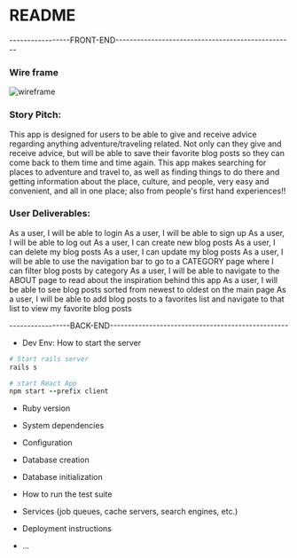 # README

-----------------FRONT-END--------------------------------------------------
<h3>Wire frame</h3>
<img
    src="https://user-images.githubusercontent.com/8335102/150434284-4cd5f06e-cd20-49de-846a-d860a6762f58.PNG"
    alt="wireframe"
    title="wireframe"
    style="display: block; max-width: 700px">

### Story Pitch:
This app is designed for users to be able to give and receive advice regarding anything adventure/traveling related. Not only can they give and receive advice, but will be able to save their favorite blog posts so they can come back to them time and time again. This app makes searching for places to adventure and travel to, as well as finding things to do there and getting information about the place, culture, and people, very easy and convenient, and all in one place; also from people's first hand experiences!!
### User Deliverables:
As a user, I will be able to login
As a user, I will be able to sign up
As a user, I will be able to log out
As a user, I can create new blog posts
As a user, I can delete my blog posts
As a user, I can update my blog posts
As a user, I will be able to use the navigation bar to go to a CATEGORY page where I can filter blog posts by category
As a user, I will be able to navigate to the ABOUT page to read about the inspiration behind this app
As a user, I will be able to see blog posts sorted from newest to oldest on the main page
As a user, I will be able to add blog posts to a favorites list and navigate to that list to view my favorite blog posts

-----------------BACK-END--------------------------------------------------
* Dev Env: How to start the server
```ruby
# Start rails server
rails s

# start React App
npm start --prefix client
```
* Ruby version

* System dependencies

* Configuration

* Database creation

* Database initialization

* How to run the test suite

* Services (job queues, cache servers, search engines, etc.)

* Deployment instructions

* ...
